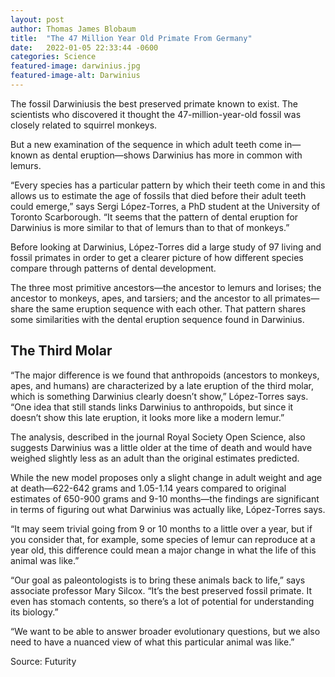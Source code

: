 ```yaml
---
layout: post 
author: Thomas James Blobaum 
title:  "The 47 Million Year Old Primate From Germany"
date:   2022-01-05 22:33:44 -0600
categories: Science
featured-image: darwinius.jpg
featured-image-alt: Darwinius 
---
```

The fossil Darwiniusis the best preserved primate known to exist. The scientists who discovered it thought the 47-million-year-old fossil was closely related to squirrel monkeys.

But a new examination of the sequence in which adult teeth come in—known as dental eruption—shows Darwinius has more in common with lemurs.

“Every species has a particular pattern by which their teeth come in and this allows us to estimate the age of fossils that died before their adult teeth could emerge,” says Sergi López-Torres, a PhD student at the University of Toronto Scarborough. “It seems that the pattern of dental eruption for Darwinius is more similar to that of lemurs than to that of monkeys.”

<a href="https://en.wikipedia.org/wiki/Darwinius" data-iframely-url></a>

Before looking at Darwinius, López-Torres did a large study of 97 living and fossil primates in order to get a clearer picture of how different species compare through patterns of dental development.

The three most primitive ancestors—the ancestor to lemurs and lorises; the ancestor to monkeys, apes, and tarsiers; and the ancestor to all primates—share the same eruption sequence with each other. That pattern shares some similarities with the dental eruption sequence found in Darwinius.

## The Third Molar

“The major difference is we found that anthropoids (ancestors to monkeys, apes, and humans) are characterized by a late eruption of the third molar, which is something Darwinius clearly doesn’t show,” López-Torres says. “One idea that still stands links Darwinius to anthropoids, but since it doesn’t show this late eruption, it looks more like a modern lemur.”

The analysis, described in the journal Royal Society Open Science, also suggests Darwinius was a little older at the time of death and would have weighed slightly less as an adult than the original estimates predicted.

While the new model proposes only a slight change in adult weight and age at death—622-642 grams and 1.05-1.14 years compared to original estimates of 650-900 grams and 9-10 months—the findings are significant in terms of figuring out what Darwinius was actually like, López-Torres says.

“It may seem trivial going from 9 or 10 months to a little over a year, but if you consider that, for example, some species of lemur can reproduce at a year old, this difference could mean a major change in what the life of this animal was like.”

“Our goal as paleontologists is to bring these animals back to life,” says associate professor Mary Silcox.  “It’s the best preserved fossil primate. It even has stomach contents, so there’s a lot of potential for understanding its biology.”

“We want to be able to answer broader evolutionary questions, but we also need to have a nuanced view of what this particular animal was like.”

Source: Futurity 

<a href="https://www.futurity.org/darwinius-teeth-lemurs-1002342/" data-iframely-url></a>


